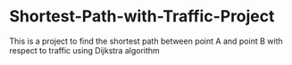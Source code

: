 # Shortest-Path-with-Traffic-Project
This is a project to find the shortest path between point A and point B with respect to traffic using Dijkstra algorithm
